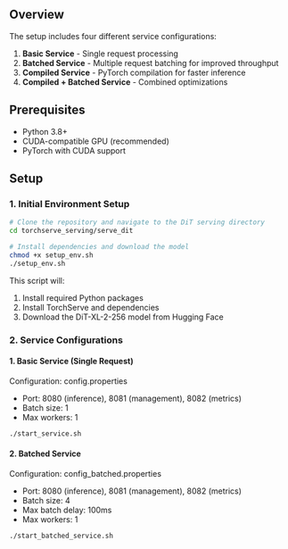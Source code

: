 
## Overview

The setup includes four different service configurations:
1. **Basic Service** - Single request processing
2. **Batched Service** - Multiple request batching for improved throughput
3. **Compiled Service** - PyTorch compilation for faster inference
4. **Compiled + Batched Service** - Combined optimizations

## Prerequisites

- Python 3.8+
- CUDA-compatible GPU (recommended)
- PyTorch with CUDA support

## Setup

### 1. Initial Environment Setup

```bash
# Clone the repository and navigate to the DiT serving directory
cd torchserve_serving/serve_dit

# Install dependencies and download the model
chmod +x setup_env.sh
./setup_env.sh
```

This script will:

1. Install required Python packages
2. Install TorchServe and dependencies
3. Download the DiT-XL-2-256 model from Hugging Face

### 2. Service Configurations
#### 1. Basic Service (Single Request)

Configuration: config.properties

- Port: 8080 (inference), 8081 (management), 8082 (metrics)
- Batch size: 1
- Max workers: 1

```bash
./start_service.sh
```

#### 2. Batched Service
Configuration: config_batched.properties

- Port: 8080 (inference), 8081 (management), 8082 (metrics)
- Batch size: 4
- Max batch delay: 100ms
- Max workers: 1

```bash
./start_batched_service.sh
```